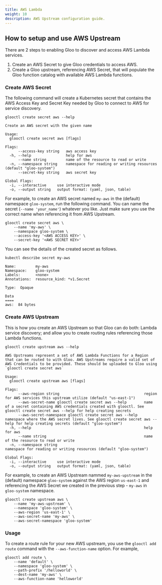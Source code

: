 ```yaml
---
title: AWS Lambda
weight: 10
description: AWS Upstream configuration guide.
---
```


## How to setup and use AWS Upstream

There are 2 steps to enabling Gloo to discover and access AWS Lambda services.

1. Create an AWS Secret to give Gloo credentials to access AWS.
2. Create a Gloo upstream, referencing AWS Secret, that will populate the Gloo function catalog with available
AWS Lambda functions. 

### Create AWS Secret

The following command will create a Kubernetes secret that contains the AWS Access Key and Secret Key needed by Gloo
to connect to AWS for service discovery.

```shell
glooctl create secret aws --help

Create an AWS secret with the given name

Usage:
  glooctl create secret aws [flags]

Flags:
      --access-key string   aws access key
  -h, --help                help for aws
      --name string         name of the resource to read or write
  -n, --namespace string    namespace for reading or writing resources (default "gloo-system")
      --secret-key string   aws secret key

Global Flags:
  -i, --interactive     use interactive mode
  -o, --output string   output format: (yaml, json, table)
```

For example, to create an AWS secret named `my-aws` in the (default) namespace `gloo-system`, run the following command.
You can name the secret (`--name 'your_name'`) whatever you like. Just make sure you use the correct name when
referencing it from AWS Upstream.

```shell 
glooctl create secret aws \
    --name 'my-aws' \
    --namespace gloo-system \
    --access-key '<AWS ACCESS KEY>' \
    --secret-key '<AWS SECRET KEY>'
```

You can see the details of the created secret as follows.

```shell
kubectl describe secret my-aws
```

```noop
Name:         my-aws
Namespace:    gloo-system
Labels:       <none>
Annotations:  resource_kind: *v1.Secret

Type:  Opaque

Data
====
aws:  84 bytes
```

### Create AWS Upstream

This is how you create an AWS Upstream so that Gloo can do both: Lambda service discovery; and allow you to create routing rules
referencing those Lambda functions.

```shell
glooctl create upstream aws --help

AWS Upstreams represent a set of AWS Lambda Functions for a Region that can be routed to with Gloo. AWS Upstreams require a valid set of AWS Credentials to be provided. These should be uploaded to Gloo using `glooctl create secret aws`

Usage:
  glooctl create upstream aws [flags]

Flags:
      --aws-region string                                       region for AWS services this upstream utilize (default "us-east-1")
      --aws-secret-name glooctl create secret aws --help        name of a secret containing AWS credentials created with glooctl. See glooctl create secret aws --help for help creating secrets
      --aws-secret-namespace glooctl create secret aws --help   namespace where the AWS secret lives. See glooctl create secret aws --help for help creating secrets (default "gloo-system")
  -h, --help                                                    help for aws
      --name string                                             name of the resource to read or write
  -n, --namespace string                                        namespace for reading or writing resources (default "gloo-system")

Global Flags:
  -i, --interactive     use interactive mode
  -o, --output string   output format: (yaml, json, table)
```

For example, to create an AWS Upstream nammed `my-aws-upstream` in the (default) namespace `gloo-system` against the AWS
region `us-east-1` and referencing the AWS Secret we created in the previous step - `my-aws` in `gloo-system` namespace.

```shell
glooctl create upstream aws \
    --name 'my-aws-upstream' \
    --namespace 'gloo-system' \
    --aws-region 'us-east-1' \
    --aws-secret-name 'my-aws' \
    --aws-secret-namespace 'gloo-system'
```

### Usage

To create a route rule for your new AWS upstream, you use the `glooctl add route` command with the `--aws-function-name`
option. For example,

```shell
glooctl add route \
    --name 'default' \
    --namespace 'gloo-system' \
    --path-prefix '/helloworld' \
    --dest-name 'my-aws' \
    --aws-function-name 'helloworld'
```

